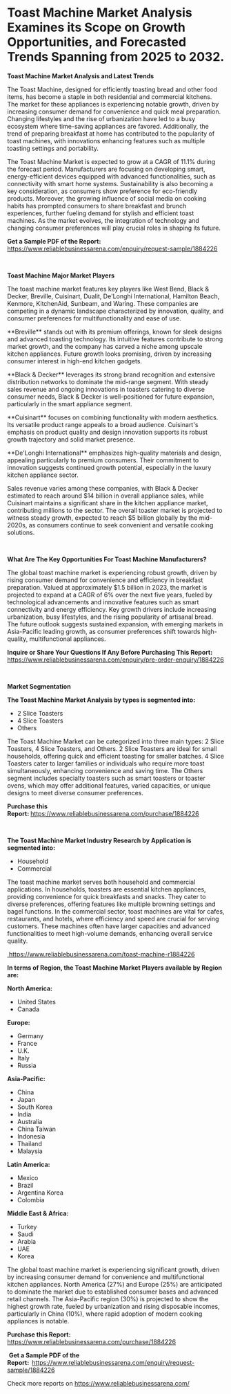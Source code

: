 <p><h1>Toast Machine Market Analysis Examines its Scope on Growth Opportunities, and Forecasted Trends Spanning from 2025 to 2032.</h1></p><p><strong>Toast Machine Market Analysis and Latest Trends</strong></p>
<p><p>The Toast Machine, designed for efficiently toasting bread and other food items, has become a staple in both residential and commercial kitchens. The market for these appliances is experiencing notable growth, driven by increasing consumer demand for convenience and quick meal preparation. Changing lifestyles and the rise of urbanization have led to a busy ecosystem where time-saving appliances are favored. Additionally, the trend of preparing breakfast at home has contributed to the popularity of toast machines, with innovations enhancing features such as multiple toasting settings and portability.</p><p>The Toast Machine Market is expected to grow at a CAGR of 11.1% during the forecast period. Manufacturers are focusing on developing smart, energy-efficient devices equipped with advanced functionalities, such as connectivity with smart home systems. Sustainability is also becoming a key consideration, as consumers show preference for eco-friendly products. Moreover, the growing influence of social media on cooking habits has prompted consumers to share breakfast and brunch experiences, further fueling demand for stylish and efficient toast machines. As the market evolves, the integration of technology and changing consumer preferences will play crucial roles in shaping its future.</p></p>
<p><strong>Get a Sample PDF of the Report:&nbsp;</strong> <a href="https://www.reliablebusinessarena.com/enquiry/request-sample/1884226?utm_campaign=2991&utm_medium=2&utm_source=Github&utm_content=ia&utm_term=05042025&utm_id=toast-machine">https://www.reliablebusinessarena.com/enquiry/request-sample/1884226</a></p>
<p>&nbsp;</p>
<p><strong>Toast Machine Major Market Players</strong></p>
<p><p>The toast machine market features key players like West Bend, Black & Decker, Breville, Cuisinart, Dualit, De'Longhi International, Hamilton Beach, Kenmore, KitchenAid, Sunbeam, and Waring. These companies are competing in a dynamic landscape characterized by innovation, quality, and consumer preferences for multifunctionality and ease of use.</p><p>**Breville** stands out with its premium offerings, known for sleek designs and advanced toasting technology. Its intuitive features contribute to strong market growth, and the company has carved a niche among upscale kitchen appliances. Future growth looks promising, driven by increasing consumer interest in high-end kitchen gadgets.</p><p>**Black & Decker** leverages its strong brand recognition and extensive distribution networks to dominate the mid-range segment. With steady sales revenue and ongoing innovations in toasters catering to diverse consumer needs, Black & Decker is well-positioned for future expansion, particularly in the smart appliance segment.</p><p>**Cuisinart** focuses on combining functionality with modern aesthetics. Its versatile product range appeals to a broad audience. Cuisinart's emphasis on product quality and design innovation supports its robust growth trajectory and solid market presence.</p><p>**De'Longhi International** emphasizes high-quality materials and design, appealing particularly to premium consumers. Their commitment to innovation suggests continued growth potential, especially in the luxury kitchen appliance sector.</p><p>Sales revenue varies among these companies, with Black & Decker estimated to reach around $14 billion in overall appliance sales, while Cuisinart maintains a significant share in the kitchen appliance market, contributing millions to the sector. The overall toaster market is projected to witness steady growth, expected to reach $5 billion globally by the mid-2020s, as consumers continue to seek convenient and versatile cooking solutions.</p></p>
<p>&nbsp;</p>
<p><strong>What Are The Key Opportunities For Toast Machine Manufacturers?</strong></p>
<p><p>The global toast machine market is experiencing robust growth, driven by rising consumer demand for convenience and efficiency in breakfast preparation. Valued at approximately $1.5 billion in 2023, the market is projected to expand at a CAGR of 6% over the next five years, fueled by technological advancements and innovative features such as smart connectivity and energy efficiency. Key growth drivers include increasing urbanization, busy lifestyles, and the rising popularity of artisanal bread. The future outlook suggests sustained expansion, with emerging markets in Asia-Pacific leading growth, as consumer preferences shift towards high-quality, multifunctional appliances.</p></p>
<p><strong>Inquire or Share Your Questions If Any Before Purchasing This Report:</strong> <a href="https://www.reliablebusinessarena.com/enquiry/pre-order-enquiry/1884226?utm_campaign=2991&utm_medium=2&utm_source=Github&utm_content=ia&utm_term=05042025&utm_id=toast-machine">https://www.reliablebusinessarena.com/enquiry/pre-order-enquiry/1884226</a></p>
<p>&nbsp;</p>
<p><strong>Market Segmentation</strong></p>
<p><strong>The Toast Machine Market Analysis by types is segmented into:</strong></p>
<p><ul><li>2 Slice Toasters</li><li>4 Slice Toasters</li><li>Others</li></ul></p>
<p><p>The Toast Machine Market can be categorized into three main types: 2 Slice Toasters, 4 Slice Toasters, and Others. 2 Slice Toasters are ideal for small households, offering quick and efficient toasting for smaller batches. 4 Slice Toasters cater to larger families or individuals who require more toast simultaneously, enhancing convenience and saving time. The Others segment includes specialty toasters such as smart toasters or toaster ovens, which may offer additional features, varied capacities, or unique designs to meet diverse consumer preferences.</p></p>
<p><strong>Purchase this Report:&nbsp;</strong><a href="https://www.reliablebusinessarena.com/purchase/1884226?utm_campaign=2991&utm_medium=2&utm_source=Github&utm_content=ia&utm_term=05042025&utm_id=toast-machine">https://www.reliablebusinessarena.com/purchase/1884226</a></p>
<p>&nbsp;</p>
<p><strong>The Toast Machine Market Industry Research by Application is segmented into:</strong></p>
<p><ul><li>Household</li><li>Commercial</li></ul></p>
<p><p>The toast machine market serves both household and commercial applications. In households, toasters are essential kitchen appliances, providing convenience for quick breakfasts and snacks. They cater to diverse preferences, offering features like multiple browning settings and bagel functions. In the commercial sector, toast machines are vital for cafes, restaurants, and hotels, where efficiency and speed are crucial for serving customers. These machines often have larger capacities and advanced functionalities to meet high-volume demands, enhancing overall service quality.</p></p>
<p><a href="https://www.reliablebusinessarena.com/toast-machine-r1884226?utm_campaign=2991&utm_medium=2&utm_source=Github&utm_content=ia&utm_term=05042025&utm_id=toast-machine">&nbsp;https://www.reliablebusinessarena.com/toast-machine-r1884226</a></p>
<p><strong>In terms of Region, the Toast Machine Market Players available by Region are:</strong></p>
<p>
    <p> <strong> North America: </strong>
        <ul>
            <li>United States</li>
            <li>Canada</li>
        </ul>
        </p> 
    <p> <strong> Europe: </strong>
        <ul>
            <li>Germany</li>
            <li>France</li>
            <li>U.K.</li>
            <li>Italy</li>
            <li>Russia</li>
        </ul>
        </p> 
    <p> <strong> Asia-Pacific: </strong>
        <ul>
            <li>China</li>
            <li>Japan</li>
            <li>South Korea</li>
            <li>India</li>
            <li>Australia</li>
            <li>China Taiwan</li>
            <li>Indonesia</li>
            <li>Thailand</li>
            <li>Malaysia</li>
        </ul>
        </p> 
    <p> <strong> Latin America: </strong>
        <ul>
            <li>Mexico</li>
            <li>Brazil</li>
            <li>Argentina Korea</li>
            <li>Colombia</li>
        </ul>
        </p> 
    <p> <strong> Middle East & Africa: </strong>
        <ul>
            <li>Turkey</li>
            <li>Saudi</li>
            <li>Arabia</li>
            <li>UAE</li>
            <li>Korea</li>
        </ul>
    </p>
    </p>
<p><p>The global toast machine market is experiencing significant growth, driven by increasing consumer demand for convenience and multifunctional kitchen appliances. North America (27%) and Europe (25%) are anticipated to dominate the market due to established consumer bases and advanced retail channels. The Asia-Pacific region (30%) is projected to show the highest growth rate, fueled by urbanization and rising disposable incomes, particularly in China (10%), where rapid adoption of modern cooking appliances is notable.</p></p>
<p><strong>Purchase this Report: </strong><a href="https://www.reliablebusinessarena.com/purchase/1884226?utm_campaign=2991&utm_medium=2&utm_source=Github&utm_content=ia&utm_term=05042025&utm_id=toast-machine">https://www.reliablebusinessarena.com/purchase/1884226</a></p>
<p>&nbsp;<strong>Get a Sample PDF of the Report:&nbsp;&nbsp;</strong><a href="https://www.reliablebusinessarena.com/enquiry/request-sample/1884226?utm_campaign=2991&utm_medium=2&utm_source=Github&utm_content=ia&utm_term=05042025&utm_id=toast-machine">https://www.reliablebusinessarena.com/enquiry/request-sample/1884226</a></p>
<p><strong></strong></p>
<p>Check more reports on <a href="https://www.reliablebusinessarena.com/?utm_campaign=2991&utm_medium=2&utm_source=Github&utm_content=ia&utm_term=05042025&utm_id=toast-machine">https://www.reliablebusinessarena.com/</a></p>
